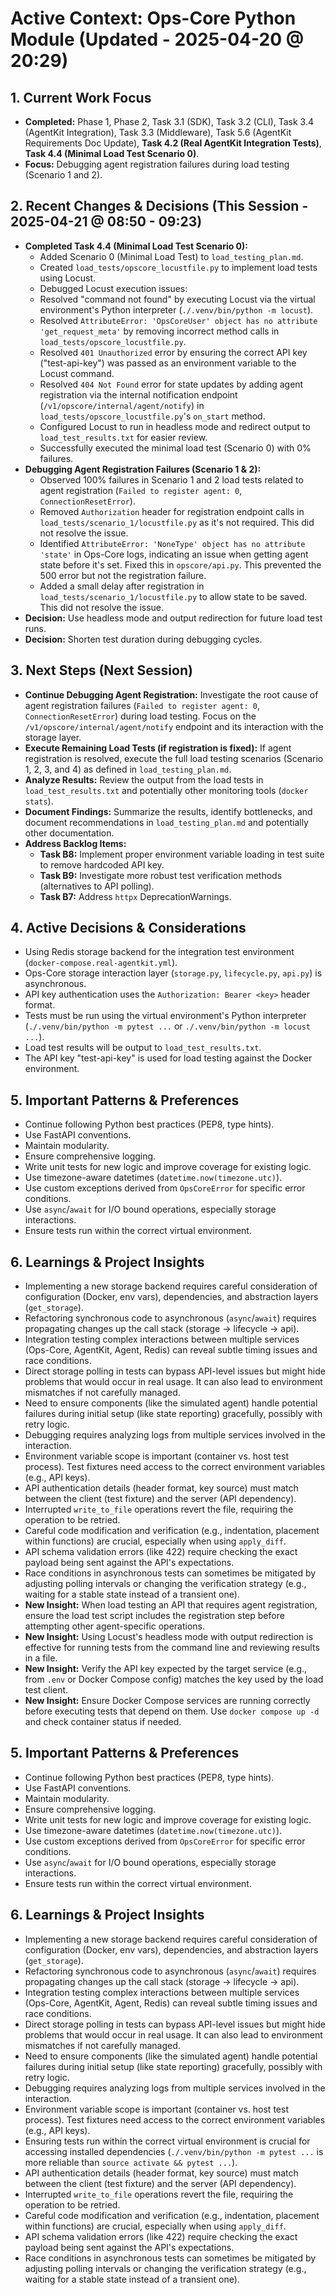 # Active Context: Ops-Core Python Module (Updated - 2025-04-20 @ 20:29)

## 1. Current Work Focus
- **Completed:** Phase 1, Phase 2, Task 3.1 (SDK), Task 3.2 (CLI), Task 3.4 (AgentKit Integration), Task 3.3 (Middleware), Task 5.6 (AgentKit Requirements Doc Update), **Task 4.2 (Real AgentKit Integration Tests)**, **Task 4.4 (Minimal Load Test Scenario 0)**.
- **Focus:** Debugging agent registration failures during load testing (Scenario 1 and 2).

## 2. Recent Changes & Decisions (This Session - 2025-04-21 @ 08:50 - 09:23)
- **Completed Task 4.4 (Minimal Load Test Scenario 0):**
    - Added Scenario 0 (Minimal Load Test) to `load_testing_plan.md`.
    - Created `load_tests/opscore_locustfile.py` to implement load tests using Locust.
    - Debugged Locust execution issues:
    - Resolved "command not found" by executing Locust via the virtual environment's Python interpreter (`./.venv/bin/python -m locust`).
    - Resolved `AttributeError: 'OpsCoreUser' object has no attribute 'get_request_meta'` by removing incorrect method calls in `load_tests/opscore_locustfile.py`.
    - Resolved `401 Unauthorized` error by ensuring the correct API key ("test-api-key") was passed as an environment variable to the Locust command.
    - Resolved `404 Not Found` error for state updates by adding agent registration via the internal notification endpoint (`/v1/opscore/internal/agent/notify`) in `load_tests/opscore_locustfile.py`'s `on_start` method.
    - Configured Locust to run in headless mode and redirect output to `load_test_results.txt` for easier review.
    - Successfully executed the minimal load test (Scenario 0) with 0% failures.
- **Debugging Agent Registration Failures (Scenario 1 & 2):**
    - Observed 100% failures in Scenario 1 and 2 load tests related to agent registration (`Failed to register agent: 0`, `ConnectionResetError`).
    - Removed `Authorization` header for registration endpoint calls in `load_tests/scenario_1/locustfile.py` as it's not required. This did not resolve the issue.
    - Identified `AttributeError: 'NoneType' object has no attribute 'state'` in Ops-Core logs, indicating an issue when getting agent state before it's set. Fixed this in `opscore/api.py`. This prevented the 500 error but not the registration failure.
    - Added a small delay after registration in `load_tests/scenario_1/locustfile.py` to allow state to be saved. This did not resolve the issue.
- **Decision:** Use headless mode and output redirection for future load test runs.
- **Decision:** Shorten test duration during debugging cycles.

## 3. Next Steps (Next Session)
- **Continue Debugging Agent Registration:** Investigate the root cause of agent registration failures (`Failed to register agent: 0`, `ConnectionResetError`) during load testing. Focus on the `/v1/opscore/internal/agent/notify` endpoint and its interaction with the storage layer.
- **Execute Remaining Load Tests (if registration is fixed):** If agent registration is resolved, execute the full load testing scenarios (Scenario 1, 2, 3, and 4) as defined in `load_testing_plan.md`.
- **Analyze Results:** Review the output from the load tests in `load_test_results.txt` and potentially other monitoring tools (`docker stats`).
- **Document Findings:** Summarize the results, identify bottlenecks, and document recommendations in `load_testing_plan.md` and potentially other documentation.
- **Address Backlog Items:**
    - **Task B8:** Implement proper environment variable loading in test suite to remove hardcoded API key.
    - **Task B9:** Investigate more robust test verification methods (alternatives to API polling).
    - **Task B7:** Address `httpx` DeprecationWarnings.

## 4. Active Decisions & Considerations
- Using Redis storage backend for the integration test environment (`docker-compose.real-agentkit.yml`).
- Ops-Core storage interaction layer (`storage.py`, `lifecycle.py`, `api.py`) is asynchronous.
- API key authentication uses the `Authorization: Bearer <key>` header format.
- Tests must be run using the virtual environment's Python interpreter (`./.venv/bin/python -m pytest ...` or `./.venv/bin/python -m locust ...`).
- Load test results will be output to `load_test_results.txt`.
- The API key "test-api-key" is used for load testing against the Docker environment.

## 5. Important Patterns & Preferences
- Continue following Python best practices (PEP8, type hints).
- Use FastAPI conventions.
- Maintain modularity.
- Ensure comprehensive logging.
- Write unit tests for new logic and improve coverage for existing logic.
- Use timezone-aware datetimes (`datetime.now(timezone.utc)`).
- Use custom exceptions derived from `OpsCoreError` for specific error conditions.
- Use `async`/`await` for I/O bound operations, especially storage interactions.
- Ensure tests run within the correct virtual environment.

## 6. Learnings & Project Insights
- Implementing a new storage backend requires careful consideration of configuration (Docker, env vars), dependencies, and abstraction layers (`get_storage`).
- Refactoring synchronous code to asynchronous (`async`/`await`) requires propagating changes up the call stack (storage -> lifecycle -> api).
- Integration testing complex interactions between multiple services (Ops-Core, AgentKit, Agent, Redis) can reveal subtle timing issues and race conditions.
- Direct storage polling in tests can bypass API-level issues but might hide problems that would occur in real usage. It can also lead to environment mismatches if not carefully managed.
- Need to ensure components (like the simulated agent) handle potential failures during initial setup (like state reporting) gracefully, possibly with retry logic.
- Debugging requires analyzing logs from multiple services involved in the interaction.
- Environment variable scope is important (container vs. host test process). Test fixtures need access to the correct environment variables (e.g., API keys).
- API authentication details (header format, key source) must match between the client (test fixture) and the server (API dependency).
- Interrupted `write_to_file` operations revert the file, requiring the operation to be retried.
- Careful code modification and verification (e.g., indentation, placement within functions) are crucial, especially when using `apply_diff`.
- API schema validation errors (like 422) require checking the exact payload being sent against the API's expectations.
- Race conditions in asynchronous tests can sometimes be mitigated by adjusting polling intervals or changing the verification strategy (e.g., waiting for a stable state instead of a transient one).
- **New Insight:** When load testing an API that requires agent registration, ensure the load test script includes the registration step before attempting other agent-specific operations.
- **New Insight:** Using Locust's headless mode with output redirection is effective for running tests from the command line and reviewing results in a file.
- **New Insight:** Verify the API key expected by the target service (e.g., from `.env` or Docker Compose config) matches the key used by the load test client.
- **New Insight:** Ensure Docker Compose services are running correctly before executing tests that depend on them. Use `docker compose up -d` and check container status if needed.

## 5. Important Patterns & Preferences
- Continue following Python best practices (PEP8, type hints).
- Use FastAPI conventions.
- Maintain modularity.
- Ensure comprehensive logging.
- Write unit tests for new logic and improve coverage for existing logic.
- Use timezone-aware datetimes (`datetime.now(timezone.utc)`).
- Use custom exceptions derived from `OpsCoreError` for specific error conditions.
- Use `async`/`await` for I/O bound operations, especially storage interactions.
- Ensure tests run within the correct virtual environment.

## 6. Learnings & Project Insights
- Implementing a new storage backend requires careful consideration of configuration (Docker, env vars), dependencies, and abstraction layers (`get_storage`).
- Refactoring synchronous code to asynchronous (`async`/`await`) requires propagating changes up the call stack (storage -> lifecycle -> api).
- Integration testing complex interactions between multiple services (Ops-Core, AgentKit, Agent, Redis) can reveal subtle timing issues and race conditions.
- Direct storage polling in tests can bypass API-level issues but might hide problems that would occur in real usage. It can also lead to environment mismatches if not carefully managed.
- Need to ensure components (like the simulated agent) handle potential failures during initial setup (like state reporting) gracefully, possibly with retry logic.
- Debugging requires analyzing logs from multiple services involved in the interaction.
- Environment variable scope is important (container vs. host test process). Test fixtures need access to the correct environment variables (e.g., API keys).
- Ensuring tests run within the correct virtual environment is crucial for accessing installed dependencies (`./.venv/bin/python -m pytest ...` is more reliable than `source activate && pytest ...`).
- API authentication details (header format, key source) must match between the client (test fixture) and the server (API dependency).
- Interrupted `write_to_file` operations revert the file, requiring the operation to be retried.
- Careful code modification and verification (e.g., indentation, placement within functions) are crucial, especially when using `apply_diff`.
- API schema validation errors (like 422) require checking the exact payload being sent against the API's expectations.
- Race conditions in asynchronous tests can sometimes be mitigated by adjusting polling intervals or changing the verification strategy (e.g., waiting for a stable state instead of a transient one).